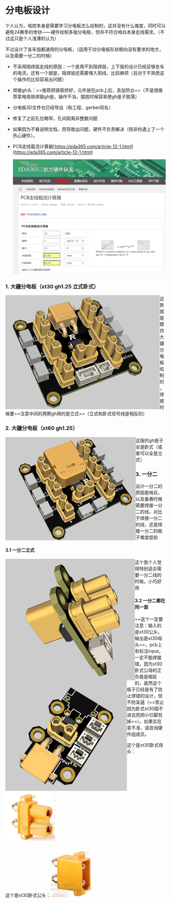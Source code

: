 # 分电板设计

个人认为，电控本身是需要学习分电板怎么绘制的，这并没有什么难度，同时可以避免24赛季的惨状——硬件绘制多版分电板，但并不符合哨兵本身走线需求。（不过这只是个人浅薄的认为）

不过设计了各车组都通用的分电板，（适用于对分电板形状朝向没有要求的地方，以及需要一分二的时候）

* 不采用阻焊层走线的原因：一个是用不到阻焊层，上下层的设计已经足够走车的电流，还有一个就是，阻焊层还需要埋入铜线，比较麻烦（且对于不熟悉这个操作的比较容易出问题）

* 焊接gh头：==推荐把锡膏挤好，元件放在pcb上后，丢加热台==（不是很推荐拿电烙铁焊接gh座，操作不当，插拔时候容易使gh座子脱落）

* 分电板3D文件也已经导出（和工程、gerber同名）

* 修复了之前孔位略窄，孔间距离非整数问题

* 如果因为不看说明文档，而导致出问题，硬件不负责解决（除非你遇上了一个热心硬件）。

* PCB走线载流计算器[https://eda365.com/article-12-1.html](https://eda365.com/article-12-1.html)

  <img src="assets/image-20241014150721036.png" alt="image-20241014150721036" style="zoom:100%;float:" />

### 1. 大疆分电板（xt30 gh1.25 立式卧式）

<img src="assets/image-20241014142246404.png" alt="image-20241014142246404" style="zoom:50%;float:left" />

这款就是模仿大疆分电板绘制的，焊接时候要==注意中间的两颗gh用的是立式==（立式和卧式信号线是相反的）

### 2. 大疆分电板（xt60 gh1.25）

<img src="assets/image-20241014142357524.png" alt="image-20241014142357524" style="zoom:40%;float:left" />

这版的gh座子全是卧式（或者可以全是立式）

### 3. 一分二

设计一分二的原因是哨兵，以及备赛时候需要焊接一分二的线，对比于焊接一分二的线，还是焊接一分二的板子难度低些

#### 3.1 一分二立式

<img src="assets/image-20241014143625486.png" alt="image-20241014143625486" style="zoom:50%;float:left" />

这个我个人觉得特别适合需要一分二线的时候，小巧好用

#### 3.2 一分二都在同一面

<img src="assets/image-20241014144228730.png" alt="image-20241014144228730" style="zoom:50%;float:left" />

==这个一定要注意：输入的是xt30公头，输出是xt30母头==，pcb上有标注input，一定不能焊接错。因为xt30卧式公母的正负极是相反的，虽然这个板子已经是有了防止焊错的设计，但不防呆逼（==禁止因为卧式xt30插不进去而把小引脚剪掉==）。如果实在拿不准，请咨询硬件组成员。

这个是xt30卧式母头：![image-20241014145904366](assets/image-20241014145904366.png)

这个是xt30卧式公头：![image-20241014145939325](assets/image-20241014145939325.png)